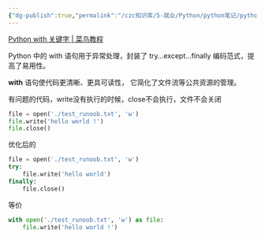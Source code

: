 ```yaml
---
{"dg-publish":true,"permalink":"/czc知识库/5-就业/Python/python笔记/python关键字：with/","dgPassFrontmatter":true,"created":"2024-12-07T08:39:46.896+08:00","updated":"2024-12-08T12:19:23.657+08:00"}
---
```



[Python with 关键字 | 菜鸟教程](https://www.runoob.com/python3/python-with.html)


Python 中的 with 语句用于异常处理，封装了 try…except…finally 编码范式，提高了易用性。

**with** 语句使代码更清晰、更具可读性， 它简化了文件流等公共资源的管理。

有问题的代码，write没有执行的时候，close不会执行，文件不会关闭

```python
file = open('./test_runoob.txt', 'w')  
file.write('hello world !')  
file.close()
```

优化后的

```python
file = open('./test_runoob.txt', 'w')  
try:  
    file.write('hello world')  
finally:  
    file.close()
```

等价

```python
with open('./test_runoob.txt', 'w') as file:
    file.write('hello world !')
```